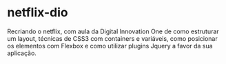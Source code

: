 # netflix-dio
Recriando o netflix, com aula da Digital Innovation One de como estruturar um layout, técnicas de CSS3 com containers e variáveis, como posicionar os elementos com Flexbox e como utilizar plugins Jquery a favor da sua aplicação.
